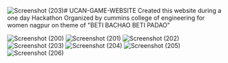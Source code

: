 ![Screenshot (203)](https://github.com/Aqs31/UCAN-GAME-WEBSITE/assets/88832346/fe0ced57-9e4d-4bb9-9a31-4e5cab7a10ed)# UCAN-GAME-WEBSITE
Created this website during a one day Hackathon Organized by cummins college of engineering for women nagpur on theme of "BETI BACHAO BETI PADAO"

![Screenshot (200)](https://github.com/Aqs31/UCAN-GAME-WEBSITE/assets/88832346/f06d9d8d-ca0e-46e4-b96a-2986e190453c)
![Screenshot (201)](https://github.com/Aqs31/UCAN-GAME-WEBSITE/assets/88832346/ec31d9bb-8928-4dcc-8670-98b652ff71d6)
![Screenshot (202)](https://github.com/Aqs31/UCAN-GAME-WEBSITE/assets/88832346/3dd50e0f-2408-46cc-b943-8755d4062f2b)
![Screenshot (203)](https://github.com/Aqs31/UCAN-GAME-WEBSITE/assets/88832346/17023d2c-b956-4916-a2c8-16a5158cb142)
![Screenshot (204)](https://github.com/Aqs31/UCAN-GAME-WEBSITE/assets/88832346/88fa8ed6-505c-4c1e-8c0e-e7cc5e406bc5)
![Screenshot (205)](https://github.com/Aqs31/UCAN-GAME-WEBSITE/assets/88832346/98e097bb-bf7a-4ff9-bad9-7cefeaecdcdb)
![Screenshot (206)](https://github.com/Aqs31/UCAN-GAME-WEBSITE/assets/88832346/a0d8d2f9-40c9-45b1-b652-4169d7f068cc)






